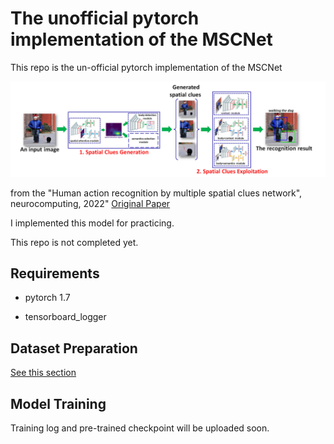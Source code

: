 # The unofficial pytorch implementation of the MSCNet

This repo is the un-official pytorch implementation of the MSCNet 

![figure](https://github.com/khm159/MSCNet/blob/main/fig.PNG)

from the "Human action recognition by multiple spatial clues network", neurocomputing, 2022" [Original Paper](https://www.sciencedirect.com/science/article/pii/S0925231222001151?casa_token=6HglQJbK2doAAAAA:VxAfb1jigvyK_KZFSnZm0kDRJCax7UVnH5E_2z4kuhDvAgIkYBiSSIHIxzfAJNsuQkHhUhJG)

I implemented this model for practicing. 

This repo is not completed yet.


Requirements
------------------------
- pytorch 1.7

- tensorboard_logger 


Dataset Preparation 
------------------------
[See this section](https://github.com/khm159/MSCNet/blob/main/data/DataPreparation.md)


Model Training 
------------------------
Training log and pre-trained checkpoint will be uploaded soon. 
